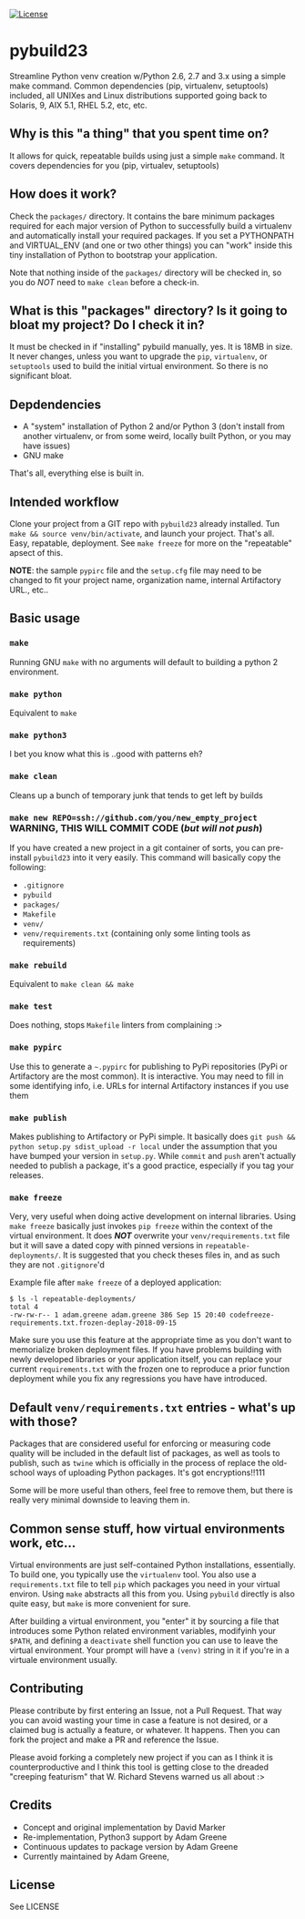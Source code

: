 [![License](https://img.shields.io/badge/License-BSD%203--Clause-blue.svg)](https://opensource.org/licenses/BSD-3-Clause)

# pybuild23
Streamline Python venv creation w/Python 2.6, 2.7 and 3.x using a simple make command. Common dependencies (pip, virtualenv, setuptools) included, all UNIXes and Linux distributions supported going back to Solaris, 9, AIX 5.1, RHEL 5.2, etc, etc.

## Why is this "a thing" that you spent time on?

It allows for quick, repeatable builds using just a simple `make` command. It covers dependencies for you (pip, virtualev, setuptools) 

## How does it work?

Check the `packages/` directory. It contains the bare minimum packages required for each major version of Python to successfully build a virtualenv and automatically install your required packages. If you set a PYTHONPATH and VIRTUAL_ENV (and one or two other things) you can "work" inside this tiny installation of Python to bootstrap your application.

Note that nothing inside of the `packages/` directory will be checked in, so you do *NOT* need to `make clean` before a check-in. 

## What is this "packages" directory? Is it going to bloat my project? Do I check it in?

It must be checked in if "installing" pybuild manually, yes. It is 18MB in size. It never changes, unless you want to upgrade the `pip`, `virtualenv`, or `setuptools` used to build the initial virtual environment. So there is no significant bloat.

## Depdendencies

* A "system" installation of Python 2 and/or Python 3 (don't install from another virtualenv, or from some weird, locally built Python, or you may have issues)
* GNU make 

That's all, everything else is built in.

## Intended workflow

Clone your project from a GIT repo with `pybuild23` already installed. Tun `make && source venv/bin/activate`, and launch your project. That's all. Easy, repatable, deployment. See `make freeze` for more on the "repeatable" apsect of this.

**NOTE**: the sample `pypirc` file and the `setup.cfg` file may need to be changed to fit your project name, organization name, internal Artifactory URL., etc..

## Basic usage


### `make`

Running GNU `make` with no arguments will default to building a python 2 environment. 

### `make python`

Equivalent to `make`

### `make python3`

I bet you know what this is ..good with patterns eh?

### `make clean`

Cleans up a bunch of temporary junk that tends to get left by builds

### `make new REPO=ssh://github.com/you/new_empty_project` **WARNING, THIS WILL COMMIT CODE (*but will not push*)**

If you have created a new project in a git container of sorts, you can pre-install `pybuild23` into it very easily. This command will basically copy the following:
* `.gitignore`
* `pybuild`
* `packages/`
* `Makefile`
* `venv/`
* `venv/requirements.txt` (containing only some linting tools as requirements)

### `make rebuild`

Equivalent to `make clean && make`

### `make test`

Does nothing, stops `Makefile` linters from complaining :>

### `make pypirc`

Use this to generate a `~.pypirc` for publishing to PyPi repositories (PyPi or Artifactory are the most common). It is interactive. You may need to fill in some identifying info, i.e. URLs for internal Artifactory instances if you use them

### `make publish`

Makes publishing to Artifactory or PyPi simple. It basically does `git push && python setup.py sdist_upload -r local` under the assumption that you have bumped your version in `setup.py`. While `commit` and `push` aren't actually needed to publish a package, it's a good practice, especially if you tag your releases.

### `make freeze`

Very, very useful when doing active development on internal libraries. Using `make freeze` basically just invokes `pip freeze` within the context of the virtual environment. It does ***NOT*** overwrite your `venv/requirements.txt` file but it will save a dated copy with pinned versions in `repeatable-deployments/`. It is suggested that you check theses files in, and as such they are not `.gitignore`'d

Example file after `make freeze` of a deployed application:

```
$ ls -l repeatable-deployments/
total 4
-rw-rw-r-- 1 adam.greene adam.greene 386 Sep 15 20:40 codefreeze-requirements.txt.frozen-deplay-2018-09-15
```
Make sure you use this feature at the appropriate time as you don't want to memorialize broken deployment files. If you have problems building with newly developed libraries or your application itself, you can replace your current `requirements.txt` with the frozen one to reproduce a prior function deployment while you fix any regressions you have have introduced.

## Default `venv/requirements.txt` entries - what's up with those?

Packages that are considered useful for enforcing or measuring code quality will be included in the default list of packages, as well as tools to publish, such as `twine` which is officially in the process of replace the old-school ways of uploading Python packages. It's got encryptions!!111

Some will be more useful than others, feel free to remove them, but there is really very minimal downside to leaving them in.

## Common sense stuff, how virtual environments work, etc...

Virtual environments are just self-contained Python installations, essentially. To build one, you typically use the `virtualenv` tool. You also use a `requirements.txt` file to tell `pip` which packages you need in your virtual environ. Using `make` abstracts all this from you. Using `pybuild` directly is also quite easy, but `make` is more convenient for sure.

After building a virtual environment, you "enter" it by sourcing a file that introduces some Python related environment variables, modifyinh your `$PATH`, and defining a `deactivate` shell function you can use to leave the virtual environment. Your prompt will have a `(venv)` string in it if you're  in a virtuale environment usually.

## Contributing

Please contribute by first entering an Issue, not a Pull Request. That way you can avoid wasting your time in case a feature is not desired, or a claimed bug is actually a feature, or whatever. It happens. Then you can fork the project and make a PR and reference the Issue.

Please avoid forking a completely new project if you can as I think it is counterproductive and I think this tool is getting close to the dreaded "creeping featurism" that W. Richard Stevens warned us all about :>

## Credits

* Concept and original implementation by David Marker
* Re-implementation, Python3 support by Adam Greene
* Continuous updates to package version by Adam Greene
* Currently maintained by Adam Greene, 

## License

See LICENSE
